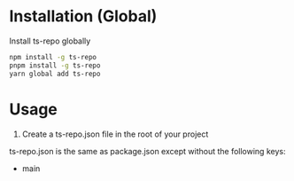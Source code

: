 # Installation (Global)

Install ts-repo globally

```bash
npm install -g ts-repo 
pnpm install -g ts-repo
yarn global add ts-repo
```

# Usage

1. Create a ts-repo.json file in the root of your project

ts-repo.json is the same as package.json except without the following keys:

- main


